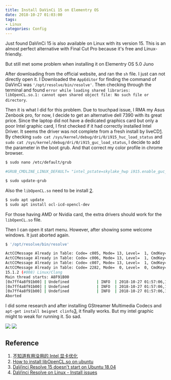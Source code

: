 ```yaml
---
title: Install DaVinCi 15 on Elementry OS
date: 2018-10-27 01:03:00
tags: 
- Linux
categories: Config
---
```


Just found DaVinCi 15 is also available on Linux with its version 15. This is an almost perfect alternative with Final Cut Pro because it's free and Linux-friendly.

But still met some problem when installing it on Elementry OS 5.0 Juno

After downloading from the official website, and ran the `sh` file. I just can not directly open it. I Downloaded the `AppEditor` for finding the command of DaVinCi was `'/opt/resolve/bin/resolve'`. Then checking through the terminal and found `error while loading shared libraries: libOpenCL.so.1: cannot open shared object file: No such file or directory`. 

Then it is what I did for this problem. Due to touchpad issue, I RMA my Asus Zenbook pro, for now, I decide to get an alternative dell 7390 with its great price. Since the laptop did not have a dedicated graphics card but only a poor Intel graphic card, I first checked if it had correctly installed Intel Driver. It seems the driver was not complete from a fresh install by liveCD[1](https://plumz.me/archives/8086/). By checking `sudo cat /sys/kernel/debug/dri/0/i915_huc_load_status` and `sudo cat /sys/kernel/debug/dri/0/i915_guc_load_status`, I decide to add the parameter in the boot grub. And that correct my color profile in chrome browser.

``` bash
$ sudo nano /etc/default/grub

#GRUB_CMDLINE_LINUX_DEFAULT= "intel_pstate=skylake_hwp i915.enable_guc_loading=1 i915.enable_guc_submission=1 quiet splash"

$ sudo update-grub
```

Also the `libOpenCL.so` need to be install [2](https://askubuntu.com/questions/796770/how-to-install-libopencl-so-on-ubuntu).

``` bash
$ sudo apt update
$ sudo apt install ocl-icd-opencl-dev
```

For those having AMD or Nvidia card, the extra drivers should work for the `libOpenCL.so` file.

Then I can open it start menu. However, after showing some welcome windows. It just aborted again.

``` bash
$ '/opt/resolve/bin/resolve'

ActCCMessage Already in Table: Code= c005, Mode= 13, Level=  1, CmdKey= -1, Option= 0
ActCCMessage Already in Table: Code= c006, Mode= 13, Level=  1, CmdKey= -1, Option= 0
ActCCMessage Already in Table: Code= c007, Mode= 13, Level=  1, CmdKey= -1, Option= 0
ActCCMessage Already in Table: Code= 2282, Mode=  0, Level=  0, CmdKey= 8, Option= 0
15.1.2 (#008) Linux/Clang
Main thread starts: A8F91B00
[0x7ff4a8f91b00] | Undefined            | INFO  | 2018-10-27 01:57:06,145 | --------------------------------------------------------------------------------
[0x7ff4a8f91b00] | Undefined            | INFO  | 2018-10-27 01:57:06,145 | Loaded log config from /opt/resolve/configs/log-conf.xml
[0x7ff4a8f91b00] | Undefined            | INFO  | 2018-10-27 01:57:06,145 | --------------------------------------------------------------------------------
Aborted

```

I did some research and after installing GStreamer Multimedia Codecs and `apt-get install beignet clinfo`[3](https://askubuntu.com/questions/1058598/davinci-resolve-15-doesnt-start-on-ubuntu-18-04), it finally works. But my intel graphic might to weak for running it. So sad.

![](https://i.imgur.com/eURtdor.png)
![](https://i.imgur.com/gg2JwRf.png)

## Reference
1. [不知道有用没用的 Intel 显卡优化](https://plumz.me/archives/8086/)
2. [How to install libOpenCL.so on ubuntu](https://askubuntu.com/questions/796770/how-to-install-libopencl-so-on-ubuntu)
3. [DaVinci Resolve 15 doesn't start on Ubuntu 18.04](https://askubuntu.com/questions/1058598/davinci-resolve-15-doesnt-start-on-ubuntu-18-04)
4. [DaVinci Resolve on Linux - Install issues](https://forum.blackmagicdesign.com/viewtopic.php?f=21&t=56878&start=50)